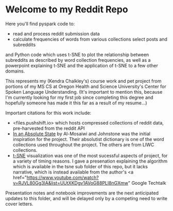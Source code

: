 # Welcome to my Reddit Repo

Here you'll find pyspark code to:
  - read and process reddit submission data
  - calculate frequencies of words from various collections select posts and subreddits
  
and Python code which uses t-SNE to plot the relationship between subreddits as described by word collection frequencies, as well as a powerpoint explaining t-SNE and the application of t-SNE to a few other domains. 

This represents my (Kendra Chalkley's) course work and pet project from portions of my MS CS at Oregon Health and Science University's Center for Spoken Language Understanding. (It's important to mention this, because I'm currently looking for my first job since completing this degree and hopefully someone has made it this far as a result of my resume...)

Important citations for this work include: 
 - <files.pushshift.io> which hosts compressed collections of reddit data, pre-harvested from the reddit API
 - <a href="https://doi.org/10.1177/2167702619843297">In an Absolute State</a> by Al-Mosaiwi and Johnstone was the initial inspiration for the project. Their absolutist dictionary is one of the word collections used throughout the project. The others are from LIWC collections. 
 - <a href="https://lvdmaaten.github.io/tsne/"> t-SNE</a> visualization was one of the most sucessful aspects of project, for a variety of timing reasons. I gave a presenation explaining the algorithm which is available in the tsne sub folder of this repo, but it lacks narrative, which is instead available from the author's <a href="https://www.youtube.com/watch?v=RJVL80Gg3lA&list=UUtXKDgv1AVoG88PLl8nGXmw" Google Techtalk</a>
 
Presentation notes and notebook improvements are the next anticipated updates to this folder, and will be delayed only by a competing need to write cover letters. 
